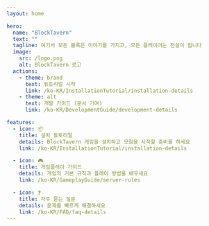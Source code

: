 ```yaml
---
layout: home

hero:
  name: "BlockTavern"
  text: ""
  tagline: 여기서 모든 블록은 이야기를 가지고, 모든 플레이어는 전설이 됩니다
  image:
    src: /logo.png
    alt: BlockTavern 로고
  actions:
    - theme: brand
      text: 튜토리얼 시작
      link: /ko-KR/InstallationTutorial/installation-details
    - theme: alt
      text: 개발 가이드 (문서 기여)
      link: /ko-KR/DevelopmentGuide/development-details

features:
  - icon: 📦
    title: 설치 튜토리얼
    details: BlockTavern 게임을 설치하고 모험을 시작할 준비를 하세요
    link: /ko-KR/InstallationTutorial/installation-details

  - icon: 🎮
    title: 게임플레이 가이드
    details: 게임의 기본 규칙과 플레이 방법을 배우세요
    link: /ko-KR/GameplayGuide/server-rules

  - icon: ❓
    title: 자주 묻는 질문
    details: 문제를 빠르게 해결하세요
    link: /ko-KR/FAQ/faq-details
---
```

